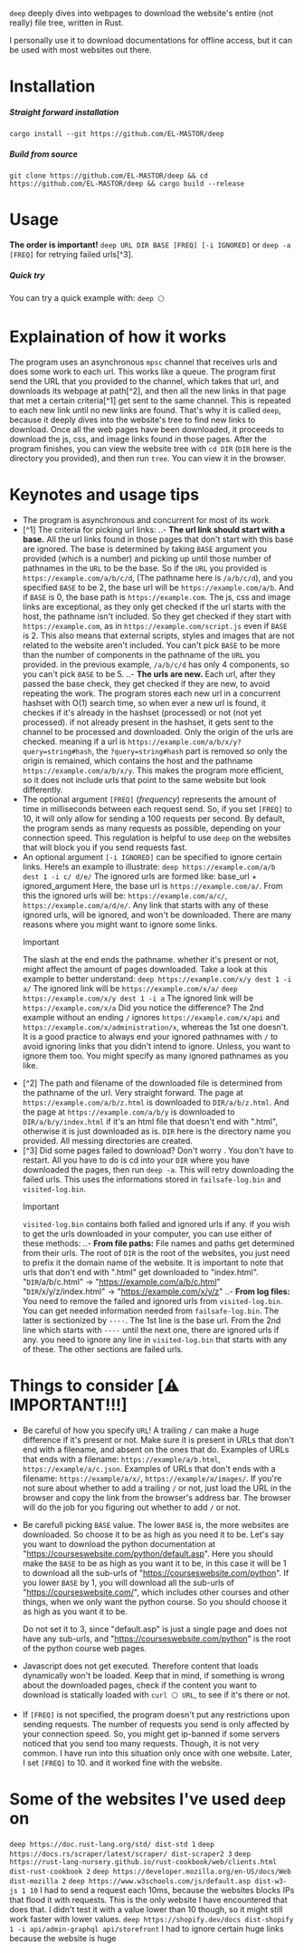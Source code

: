`deep` deeply dives into webpages to download the website's entire (not really) file tree, written in Rust.

I personally use it to download documentations for offline access, but it can be used with most websites out there.

# Installation
##### Straight forward installation
`cargo install --git https://github.com/EL-MASTOR/deep`
##### Build from source
`git clone https://github.com/EL-MASTOR/deep && cd https://github.com/EL-MASTOR/deep && cargo build --release`

# Usage
**The order is important!**
`deep URL DIR BASE [FREQ] [-i IGNORED]`
or `deep -a [FREQ]` for retrying failed urls[^3].

##### Quick try
You can try a quick example with:
`deep ⚪`
<!-- TODO: mv the log files to something like .deep-logs-->

# Explaination of how it works
The program uses an asynchronous `mpsc` channel that receives urls and does some work to each url. This works like a queue.
The program first send the URL that you provided to the channel, which takes that url, and downloads its webpage at path[^2], and then all the new links in that page that met a certain criteria[^1] get sent to the same channel.
This is repeated to each new link until no new links are found.
That's why it is called `deep`, because it deeply dives into the website's tree to find new links to download.
Once all the web pages have been downloaded, it proceeds to download the js, css, and image links found in those pages.
After the program finishes, you can view the website tree with `cd DIR` (`DIR` here is the directory you provided), and then run `tree`.
You can view it in the browser.

# Keynotes and usage tips
- The program is asynchronous and concurrent for most of its work.
- [^1] The criteria for picking url links:
  ..- **The url link should start with a base.** All the url links found in those pages that don't start with this base are ignored.
  The base is determined by taking `BASE` argument you provided (which is a number) and picking up until those number of pathnames in the `URL` to be the base.
  So if the `URL` you provided is `https://example.com/a/b/c/d`, (The pathname here is `/a/b/c/d`), and you specified `BASE` to be 2, the base url will be `https://example.com/a/b`. And if `BASE` is 0, the base path is `https://example.com`.
  The js, css and image links are exceptional, as they only get checked if the url starts with the host, the pathname isn't included. So they get checked if they start with `https://example.com`, as in `https://example.com/script.js` even if `BASE` is 2.
  This also means that external scripts, styles and images that are not related to the website aren't included.
  You can't pick `BASE` to be more than the number of components in the pathname of the `URL` you provided. in the previous example, `/a/b/c/d` has only 4 components, so you can't pick `BASE` to be 5.
  ..- **The urls are new.** Each url, after they passed the base check, they get checked if they are new, to avoid repeating the work.
  The program stores each new url in a concurrent hashset with O(1) search time, so when ever a new url is found, it checkes if it's already in the hashset (processed) or not (not yet processed). if not already present in the hashset, it gets sent to the channel to be processed and downloaded.
  Only the origin of the urls are checked. meaning if a url is `https://example.com/a/b/x/y?query=string#hash`, the `?query=string#hash` part is removed so only the origin is remained, which contains the host and the pathname `https://example.com/a/b/x/y`. This makes the program more efficient, so it does not include urls that point to the same website but look differently.
- The optional argument `[FREQ]` (_frequency_) represents the amount of time in milliseconds between each request send.
  So, if you set `[FREQ]` to 10, it will only allow for sending a 100 requests per second.
  By default, the program sends as many requests as possible, depending on your connection speed.
  <!-- TODO: "if you send" of "if you sent"-->
  This regulation is helpful to use `deep` on the websites that will block you if you send requests fast.
- An optional argument `[-i IGNORED]` can be specified to ignore certain links.
  Here!s an example to illustrate:
  `deep https://example.com/a/b dest 1 -i c/ d/e/`
  The ignored urls are formed like: base_url + ignored_argument
  Here, the base url is `https://example.com/a/`.
  From this the ignored urls will be: `https://example.com/a/c/`, `https://example.com/a/d/e/`.
  Any link that starts with any of these ignored urls, will be ignored, and won't be downloaded.
  There are many reasons where you might want to ignore some links.
  > [!IMPORTANT]
  > The slash at the end ends the pathname. whether it's present or not, might affect the amount of pages downloaded. Take a look at this example to better understand:
  > `deep https://example.com/x/y dest 1 -i a/`
  > The ignored link will be `https://example.com/x/a/`
  > `deep https://example.com/x/y dest 1 -i a`
  > The ignored link will be `https://example.com/x/a`
  > Did you notice the difference? The 2nd example without an ending `/` ignores `https://example.com/x/api` and `https://example.com/x/administration/x`, whereas the 1st one doesn't.
  > It is a good practice to always end your ignored pathnames with `/` to avoid ignoring links that you didn't intend to ignore. Unless, you want to ignore them too.
  You might specify as many ignored pathnames as you like.
- [^2] The path and filename of the downloaded file is determined from the pathname of the url. Very straight forward. The page at `https://example.com/a/b/z.html` is downloaded to `DIR/a/b/z.html`. And the page at `https://example.com/a/b/y` is downloaded to `DIR/a/b/y/index.html` if it's an html file that doesn't end with ".html", otherwise it is just downloaded as is. `DIR` here is the directory name you provided. All messing directories are created.
- [^3] Did some pages failed to download? Don't worry <!-- TODO: is `worry not` a right sentence. if so, prefer using it instead --> . You don't have to restart. All you have to do is cd into your `DIR` where you have downloaded the pages, then run `deep -a`. This will retry downloading the failed urls.
  <!-- TODO: information or informations?-->
  This uses the informations stored in `failsafe-log.bin` and `visited-log.bin`.
  > [!IMPORTANT]
  > `visited-log.bin` contains both failed and ignored urls if any.
  > if you wish to get the urls downloaded in your computer, you can use either of these methods:
  > ..- **From file paths:** File names and paths get determined from their urls.
  > The root of `DIR` is the root of the websites, you just need to prefix it the domain name of the website.
  > It is important to note that urls that don't end with ".html" get downloaded to "index.html".
  > "`DIR`/a/b/c.html" -> "https://example.com/a/b/c.html"
  > "`DIR`/x/y/z/index.html" -> "https://example.com/x/y/z"
  > ..- **From log files:** You need to remove the failed and ignored urls from `visited-log.bin`. You can get needed information needed from `failsafe-log.bin`. The latter is sectionized by `----`.
  > The 1st line is the base url. From the 2nd line which starts with `----` until the next one, there are ignored urls if any. you need to ignore any line in `visited-log.bin` that starts with any of these.
  > The other sections are failed urls.

# Things to consider \[⚠️ IMPORTANT!!!\]
- Be careful of how you specify `URL`! A trailing `/` can make a huge difference if it's present or not.
Make sure it is present in URLs that don't end with a filename, and absent on the ones that do.
Examples of URLs that ends with a filename:
`https://example/a/b.html`,
`https://example/a/c.json`.
Examples of URLs that don't ends with a filename:
`https://example/a/x/`,
`https://example/a/images/`.
If you're not sure about whether to add a trailing `/` or not, just load the URL in the browser and copy the link from the browser's address bar. The browser will do the job for you figuring out whether to add `/` or not.

- Be carefull picking `BASE` value. The lower `BASE` is, the more websites are downloaded. So choose it to be as high as you need it to be.
  Let's say you want to download the python documentation at "https://courseswebsite.com/python/default.asp". 
  Here you should make the `BASE` to be as high as you want it to be, in this case it will be 1 to download all the sub-urls of "https://courseswebsite.com/python".
  If you lower `BASE` by 1, you will download all the sub-urls of "https://courseswebsite.com/", which includes other courses and other things, when we only want the python course.
  So you should choose it as high as you want it to be.

  Do not set it to 3, since "default.asp" is just a single page and does not have any sub-urls, and "https://courseswebsite.com/python" is the root of the python course web pages.

- Javascript does not get executed. Therefore content that loads dynamically won't be loaded.
Keep that in mind, if something is wrong about the downloaded pages, check if the content you want to download is statically loaded with `curl ⚪ URL`, to see if it's there or not.

- If `[FREQ]` is not specified, the program doesn't put any restrictions upon sending requests.
  The number of requests you send is only affected by your connection speed.
  So, you might get ip-banned if some servers noticed that you send too many requests.
  Though, it is not very common. I have run into this situation only once with one website. Later, I set `[FREQ]` to 10. and it worked fine with the website.


# Some of the websites I've used `deep` on

`deep https://doc.rust-lang.org/std/ dist-std 1`
`deep https://docs.rs/scraper/latest/scraper/ dist-scraper2 3`
`deep https://rust-lang-nursery.github.io/rust-cookbook/web/clients.html dist-rust-cookbook 2`
`deep https://developer.mozilla.org/en-US/docs/Web dist-mozilla 2`
`deep https://www.w3schools.com/js/default.asp dist-w3-js 1 10` I had to send a request each 10ms, because the websites blocks IPs that flood it with requests. This is the only website I have encountered that does that. I didn't test it with a value lower than 10 though, so it might still work faster with lower values.
`deep https://shopify.dev/docs dist-shopify 1 -i api/admin-graphql api/storefront` I had to ignore certain huge links because the website is huge
